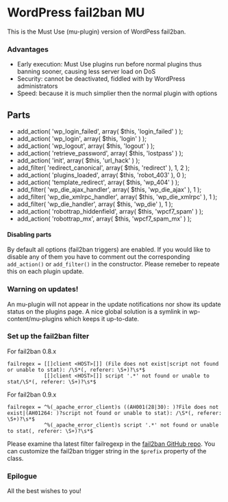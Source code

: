 # WordPress fail2ban MU

This is the Must Use (mu-plugin) version of WordPess fail2ban.

### Advantages

- Early execution: Must Use plugins run before normal plugins thus banning sooner, causing less server load on DoS
- Security: cannot be deactivated, fiddled with by WordPress administrators
- Speed: because it is much simplier then the normal plugin with options

## Parts

- add_action( 'wp_login_failed', array( $this, 'login_failed' ) );
- add_action( 'wp_login', array( $this, 'login' ) );
- add_action( 'wp_logout', array( $this, 'logout' ) );
- add_action( 'retrieve_password', array( $this, 'lostpass' ) );
- add_action( 'init', array( $this, 'url_hack' ) );
- add_filter( 'redirect_canonical', array( $this, 'redirect' ), 1, 2 );
- add_action( 'plugins_loaded', array( $this, 'robot_403' ), 0 );
- add_action( 'template_redirect', array( $this, 'wp_404' ) );
- add_filter( 'wp_die_ajax_handler', array( $this, 'wp_die_ajax' ), 1 );
- add_filter( 'wp_die_xmlrpc_handler', array( $this, 'wp_die_xmlrpc' ), 1 );
- add_filter( 'wp_die_handler', array( $this, 'wp_die' ), 1 );
- add_action( 'robottrap_hiddenfield', array( $this, 'wpcf7_spam' ) );
- add_action( 'robottrap_mx', array( $this, 'wpcf7_spam_mx' ) );

#### Disabling parts

By default all options (fail2ban triggers) are enabled. If you would like to disable any of them
you have to comment out the corresponding `add_action()` or `add_filter()` in the constructor.
Please remeber to repeate this on each plugin update.

### Warning on updates!

An mu-plugin will not appear in the update notifications nor show its update status on the plugins page.
A nice global solution is a symlink in wp-content/mu-plugins which keeps it up-to-date.

### Set up the fail2ban filter

For fail2ban 0.8.x

```
failregex = [[]client <HOST>[]] (File does not exist|script not found or unable to stat): /\S*(, referer: \S+)?\s*$
            [[]client <HOST>[]] script '.*' not found or unable to stat/\S*(, referer: \S+)?\s*$
```

For fail2ban 0.9.x

```
failregex = ^%(_apache_error_client)s ((AH001(28|30): )?File does not exist|(AH01264: )?script not found or unable to stat): /\S*(, referer: \S+)?\s*$
            ^%(_apache_error_client)s script '.*' not found or unable to stat(, referer: \S+)?\s*$

```

Please examine tha latest filter failregexp in the
[fail2ban GitHub repo](https://github.com/fail2ban/fail2ban/blob/master/config/filter.d).
You can customize the fail2ban trigger string in the `$prefix` property of the class.

### Epilogue

All the best wishes to you!
